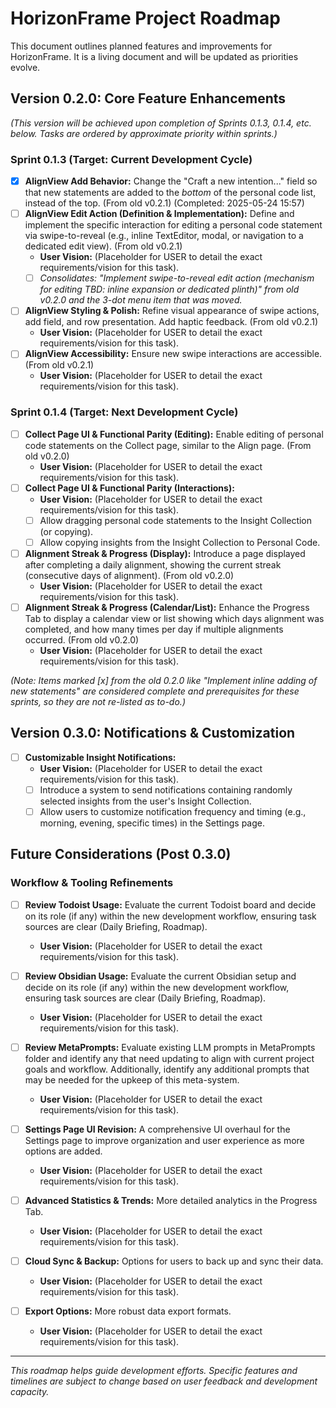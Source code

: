 # HorizonFrame Project Roadmap

This document outlines planned features and improvements for HorizonFrame. It is a living document and will be updated as priorities evolve.

## Version 0.2.0: Core Feature Enhancements

_(This version will be achieved upon completion of Sprints 0.1.3, 0.1.4, etc. below. Tasks are ordered by approximate priority within sprints.)_

### Sprint 0.1.3 (Target: Current Development Cycle)

- [x] **AlignView Add Behavior:** Change the "Craft a new intention..." field so that new statements are added to the *bottom* of the personal code list, instead of the top. (From old v0.2.1) (Completed: 2025-05-24 15:57)
- [ ] **AlignView Edit Action (Definition & Implementation):** Define and implement the specific interaction for editing a personal code statement via swipe-to-reveal (e.g., inline TextEditor, modal, or navigation to a dedicated edit view). (From old v0.2.1)
    *   **User Vision:** (Placeholder for USER to detail the exact requirements/vision for this task).
    - [ ] _Consolidates: "Implement swipe-to-reveal edit action (mechanism for editing TBD: inline expansion or dedicated plinth)" from old v0.2.0 and the 3-dot menu item that was moved._
- [ ] **AlignView Styling & Polish:** Refine visual appearance of swipe actions, add field, and row presentation. Add haptic feedback. (From old v0.2.1)
    *   **User Vision:** (Placeholder for USER to detail the exact requirements/vision for this task).
- [ ] **AlignView Accessibility:** Ensure new swipe interactions are accessible. (From old v0.2.1)
    *   **User Vision:** (Placeholder for USER to detail the exact requirements/vision for this task).

### Sprint 0.1.4 (Target: Next Development Cycle)

- [ ] **Collect Page UI & Functional Parity (Editing):** Enable editing of personal code statements on the Collect page, similar to the Align page. (From old v0.2.0)
    *   **User Vision:** (Placeholder for USER to detail the exact requirements/vision for this task).
- [ ] **Collect Page UI & Functional Parity (Interactions):** 
    *   **User Vision:** (Placeholder for USER to detail the exact requirements/vision for this task).
    - [ ] Allow dragging personal code statements to the Insight Collection (or copying).
    - [ ] Allow copying insights from the Insight Collection to Personal Code.
- [ ] **Alignment Streak & Progress (Display):** Introduce a page displayed after completing a daily alignment, showing the current streak (consecutive days of alignment). (From old v0.2.0)
    *   **User Vision:** (Placeholder for USER to detail the exact requirements/vision for this task).
- [ ] **Alignment Streak & Progress (Calendar/List):** Enhance the Progress Tab to display a calendar view or list showing which days alignment was completed, and how many times per day if multiple alignments occurred. (From old v0.2.0)
    *   **User Vision:** (Placeholder for USER to detail the exact requirements/vision for this task).

*(Note: Items marked [x] from the old 0.2.0 like "Implement inline adding of new statements" are considered complete and prerequisites for these sprints, so they are not re-listed as to-do.)*

## Version 0.3.0: Notifications & Customization

- [ ] **Customizable Insight Notifications:**
    *   **User Vision:** (Placeholder for USER to detail the exact requirements/vision for this task).
    - [ ] Introduce a system to send notifications containing randomly selected insights from the user's Insight Collection.
    - [ ] Allow users to customize notification frequency and timing (e.g., morning, evening, specific times) in the Settings page.

## Future Considerations (Post 0.3.0)

### Workflow & Tooling Refinements
- [ ] **Review Todoist Usage:** Evaluate the current Todoist board and decide on its role (if any) within the new development workflow, ensuring task sources are clear (Daily Briefing, Roadmap).
    *   **User Vision:** (Placeholder for USER to detail the exact requirements/vision for this task).
- [ ] **Review Obsidian Usage:** Evaluate the current Obsidian setup and decide on its role (if any) within the new development workflow, ensuring task sources are clear (Daily Briefing, Roadmap).
    *   **User Vision:** (Placeholder for USER to detail the exact requirements/vision for this task).
- [ ] **Review MetaPrompts:** Evaluate existing LLM prompts in MetaPrompts folder and identify any that need updating to align with current project goals and workflow. Additionally, identify any additional prompts that may be needed for the upkeep of this meta-system.
    *   **User Vision:** (Placeholder for USER to detail the exact requirements/vision for this task).

- [ ] **Settings Page UI Revision:** A comprehensive UI overhaul for the Settings page to improve organization and user experience as more options are added.
    *   **User Vision:** (Placeholder for USER to detail the exact requirements/vision for this task).
- [ ] **Advanced Statistics & Trends:** More detailed analytics in the Progress Tab.
    *   **User Vision:** (Placeholder for USER to detail the exact requirements/vision for this task).
- [ ] **Cloud Sync & Backup:** Options for users to back up and sync their data.
    *   **User Vision:** (Placeholder for USER to detail the exact requirements/vision for this task).
- [ ] **Export Options:** More robust data export formats.
    *   **User Vision:** (Placeholder for USER to detail the exact requirements/vision for this task).

---

*This roadmap helps guide development efforts. Specific features and timelines are subject to change based on user feedback and development capacity.*
